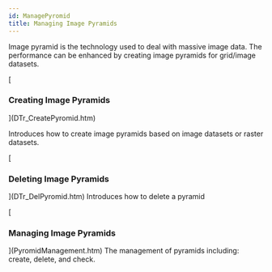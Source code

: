 ```yaml
---
id: ManagePyromid
title: Managing Image Pyramids 
---  
```


Image pyramid is the technology used to deal with massive image data. The performance can be enhanced by creating image pyramids for grid/image datasets.

[

### Creating Image Pyramids

](DTr_CreatePyromid.htm) 

Introduces how to create image pyramids based on image datasets or raster datasets.

[
### Deleting Image Pyramids
](DTr_DelPyromid.htm) 
Introduces how to delete a pyramid

[

### Managing Image Pyramids
](PyromidManagement.htm)
The management of pyramids including: create, delete, and check.

